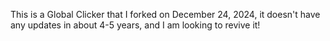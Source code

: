 This is a Global Clicker that I forked on December 24, 2024, it doesn't have any updates in about 4-5 years, and I am looking to revive it!

